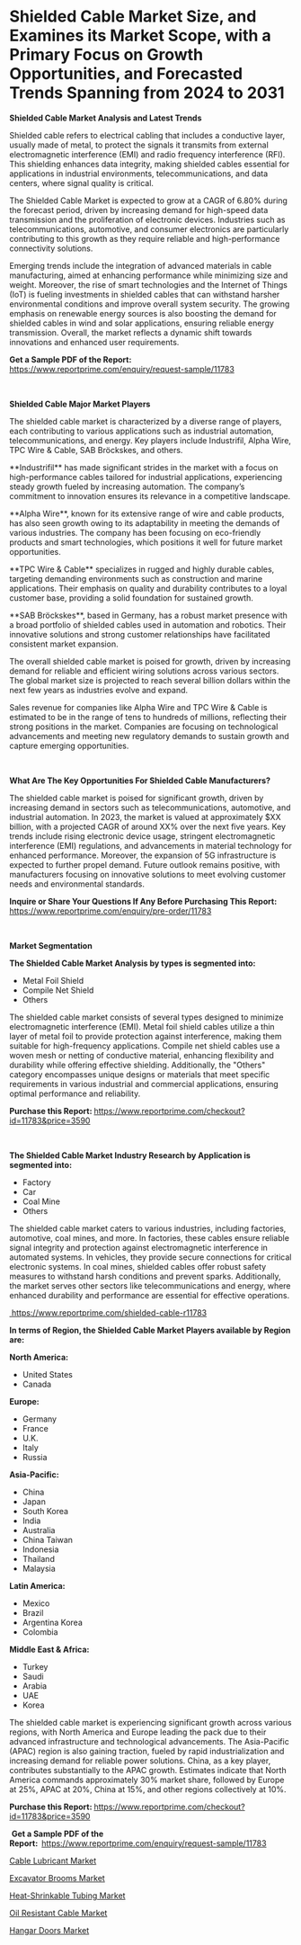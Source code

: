 <p><h1>Shielded Cable Market Size, and Examines its Market Scope, with a Primary Focus on Growth Opportunities, and Forecasted Trends Spanning from 2024 to 2031</h1></p><p><strong>Shielded Cable Market Analysis and Latest Trends</strong></p>
<p><p>Shielded cable refers to electrical cabling that includes a conductive layer, usually made of metal, to protect the signals it transmits from external electromagnetic interference (EMI) and radio frequency interference (RFI). This shielding enhances data integrity, making shielded cables essential for applications in industrial environments, telecommunications, and data centers, where signal quality is critical.</p><p>The Shielded Cable Market is expected to grow at a CAGR of 6.80% during the forecast period, driven by increasing demand for high-speed data transmission and the proliferation of electronic devices. Industries such as telecommunications, automotive, and consumer electronics are particularly contributing to this growth as they require reliable and high-performance connectivity solutions. </p><p>Emerging trends include the integration of advanced materials in cable manufacturing, aimed at enhancing performance while minimizing size and weight. Moreover, the rise of smart technologies and the Internet of Things (IoT) is fueling investments in shielded cables that can withstand harsher environmental conditions and improve overall system security. The growing emphasis on renewable energy sources is also boosting the demand for shielded cables in wind and solar applications, ensuring reliable energy transmission. Overall, the market reflects a dynamic shift towards innovations and enhanced user requirements.</p></p>
<p><strong>Get a Sample PDF of the Report:&nbsp;</strong> <a href="https://www.reportprime.com/enquiry/request-sample/11783">https://www.reportprime.com/enquiry/request-sample/11783</a></p>
<p>&nbsp;</p>
<p><strong>Shielded Cable Major Market Players</strong></p>
<p><p>The shielded cable market is characterized by a diverse range of players, each contributing to various applications such as industrial automation, telecommunications, and energy. Key players include Industrifil, Alpha Wire, TPC Wire & Cable, SAB Bröckskes, and others.</p><p>**Industrifil** has made significant strides in the market with a focus on high-performance cables tailored for industrial applications, experiencing steady growth fueled by increasing automation. The company’s commitment to innovation ensures its relevance in a competitive landscape.</p><p>**Alpha Wire**, known for its extensive range of wire and cable products, has also seen growth owing to its adaptability in meeting the demands of various industries. The company has been focusing on eco-friendly products and smart technologies, which positions it well for future market opportunities.</p><p>**TPC Wire & Cable** specializes in rugged and highly durable cables, targeting demanding environments such as construction and marine applications. Their emphasis on quality and durability contributes to a loyal customer base, providing a solid foundation for sustained growth.</p><p>**SAB Bröckskes**, based in Germany, has a robust market presence with a broad portfolio of shielded cables used in automation and robotics. Their innovative solutions and strong customer relationships have facilitated consistent market expansion.</p><p>The overall shielded cable market is poised for growth, driven by increasing demand for reliable and efficient wiring solutions across various sectors. The global market size is projected to reach several billion dollars within the next few years as industries evolve and expand.</p><p>Sales revenue for companies like Alpha Wire and TPC Wire & Cable is estimated to be in the range of tens to hundreds of millions, reflecting their strong positions in the market. Companies are focusing on technological advancements and meeting new regulatory demands to sustain growth and capture emerging opportunities.</p></p>
<p>&nbsp;</p>
<p><strong>What Are The Key Opportunities For Shielded Cable Manufacturers?</strong></p>
<p><p>The shielded cable market is poised for significant growth, driven by increasing demand in sectors such as telecommunications, automotive, and industrial automation. In 2023, the market is valued at approximately $XX billion, with a projected CAGR of around XX% over the next five years. Key trends include rising electronic device usage, stringent electromagnetic interference (EMI) regulations, and advancements in material technology for enhanced performance. Moreover, the expansion of 5G infrastructure is expected to further propel demand. Future outlook remains positive, with manufacturers focusing on innovative solutions to meet evolving customer needs and environmental standards.</p></p>
<p><strong>Inquire or Share Your Questions If Any Before Purchasing This Report:</strong> <a href="https://www.reportprime.com/enquiry/pre-order/11783">https://www.reportprime.com/enquiry/pre-order/11783</a></p>
<p>&nbsp;</p>
<p><strong>Market Segmentation</strong></p>
<p><strong>The Shielded Cable Market Analysis by types is segmented into:</strong></p>
<p><ul><li>Metal Foil Shield</li><li>Compile Net Shield</li><li>Others</li></ul></p>
<p><p>The shielded cable market consists of several types designed to minimize electromagnetic interference (EMI). Metal foil shield cables utilize a thin layer of metal foil to provide protection against interference, making them suitable for high-frequency applications. Compile net shield cables use a woven mesh or netting of conductive material, enhancing flexibility and durability while offering effective shielding. Additionally, the "Others" category encompasses unique designs or materials that meet specific requirements in various industrial and commercial applications, ensuring optimal performance and reliability.</p></p>
<p><strong>Purchase this Report:&nbsp;</strong><a href="https://www.reportprime.com/checkout?id=11783&price=3590">https://www.reportprime.com/checkout?id=11783&price=3590</a></p>
<p>&nbsp;</p>
<p><strong>The Shielded Cable Market Industry Research by Application is segmented into:</strong></p>
<p><ul><li>Factory</li><li>Car</li><li>Coal Mine</li><li>Others</li></ul></p>
<p><p>The shielded cable market caters to various industries, including factories, automotive, coal mines, and more. In factories, these cables ensure reliable signal integrity and protection against electromagnetic interference in automated systems. In vehicles, they provide secure connections for critical electronic systems. In coal mines, shielded cables offer robust safety measures to withstand harsh conditions and prevent sparks. Additionally, the market serves other sectors like telecommunications and energy, where enhanced durability and performance are essential for effective operations.</p></p>
<p><a href="https://www.reportprime.com/shielded-cable-r11783">&nbsp;https://www.reportprime.com/shielded-cable-r11783</a></p>
<p><strong>In terms of Region, the Shielded Cable Market Players available by Region are:</strong></p>
<p>
    <p> <strong> North America: </strong>
        <ul>
            <li>United States</li>
            <li>Canada</li>
        </ul>
        </p> 
    <p> <strong> Europe: </strong>
        <ul>
            <li>Germany</li>
            <li>France</li>
            <li>U.K.</li>
            <li>Italy</li>
            <li>Russia</li>
        </ul>
        </p> 
    <p> <strong> Asia-Pacific: </strong>
        <ul>
            <li>China</li>
            <li>Japan</li>
            <li>South Korea</li>
            <li>India</li>
            <li>Australia</li>
            <li>China Taiwan</li>
            <li>Indonesia</li>
            <li>Thailand</li>
            <li>Malaysia</li>
        </ul>
        </p> 
    <p> <strong> Latin America: </strong>
        <ul>
            <li>Mexico</li>
            <li>Brazil</li>
            <li>Argentina Korea</li>
            <li>Colombia</li>
        </ul>
        </p> 
    <p> <strong> Middle East & Africa: </strong>
        <ul>
            <li>Turkey</li>
            <li>Saudi</li>
            <li>Arabia</li>
            <li>UAE</li>
            <li>Korea</li>
        </ul>
    </p>
    </p>
<p><p>The shielded cable market is experiencing significant growth across various regions, with North America and Europe leading the pack due to their advanced infrastructure and technological advancements. The Asia-Pacific (APAC) region is also gaining traction, fueled by rapid industrialization and increasing demand for reliable power solutions. China, as a key player, contributes substantially to the APAC growth. Estimates indicate that North America commands approximately 30% market share, followed by Europe at 25%, APAC at 20%, China at 15%, and other regions collectively at 10%.</p></p>
<p><strong>Purchase this Report: </strong><a href="https://www.reportprime.com/checkout?id=11783&price=3590">https://www.reportprime.com/checkout?id=11783&price=3590</a></p>
<p>&nbsp;<strong>Get a Sample PDF of the Report:&nbsp;&nbsp;</strong><a href="https://www.reportprime.com/enquiry/request-sample/11783">https://www.reportprime.com/enquiry/request-sample/11783</a></p>
<p><strong></strong></p>
<p><p><a href="https://github.com/mauripalmi/Market-Research-Report-List-5/blob/main/cable-lubricant-market.md">Cable Lubricant Market</a></p><p><a href="https://issuu.com/reportprime-2/docs/excavator-brooms-market-size-2030.p_df424081141e60">Excavator Brooms Market</a></p><p><a href="https://issuu.com/reportprime-2/docs/heat-shrinkable-tubing-market-size-_b182396311e9a8">Heat-Shrinkable Tubing Market</a></p><p><a href="https://github.com/nicoletavirag/Market-Research-Report-List-5/blob/main/oil-resistant-cable-market.md">Oil Resistant Cable Market</a></p><p><a href="https://medium.com/@mariedawsonv3/market-trends-in-the-global-hangar-doors-market-forecast-and-analysis-2024-2031-4243202a5c6b">Hangar Doors Market</a></p></p>
